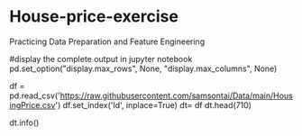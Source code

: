 # House-price-exercise
Practicing Data Preparation and Feature Engineering

#display the complete output in jupyter notebook
pd.set_option("display.max_rows", None, "display.max_columns", None)

df = pd.read_csv('https://raw.githubusercontent.com/samsontai/Data/main/HousingPrice.csv')
df.set_index('Id', inplace=True)
dt= df
dt.head(710)

dt.info()
